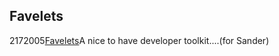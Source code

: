 <article><h1>Favelets</h1><time><span class="day">21</span><span class="month">7</span><span class="year">2005</span></time><a href="http://tantek.com/favelets/">Favelets</a>A nice to have developer toolkit....(for Sander)</article>